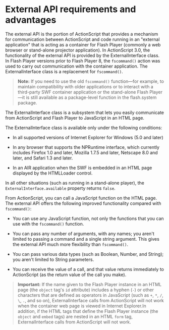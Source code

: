 # External API requirements and advantages

The external API is the portion of ActionScript that provides a mechanism for
communication between ActionScript and code running in an "external application"
that is acting as a container for Flash Player (commonly a web browser or
stand-alone projector application). In ActionScript 3.0, the functionality of
the external API is provided by the ExternalInterface class. In Flash Player
versions prior to Flash Player 8, the `fscommand()` action was used to carry out
communication with the container application. The ExternalInterface class is a
replacement for `fscommand()`.

> **Note:** If you need to use the old `fscommand()` function—for example, to
> maintain compatibility with older applications or to interact with a
> third-party SWF container application or the stand-alone Flash Player—it is
> still available as a package-level function in the flash.system package.

The ExternalInterface class is a subsystem that lets you easily communicate from
ActionScript and Flash Player to JavaScript in an HTML page.

The ExternalInterface class is available only under the following conditions:

- In all supported versions of Internet Explorer for Windows (5.0 and later)

- In any browser that supports the NPRuntime interface, which currently includes
  Firefox 1.0 and later, Mozilla 1.7.5 and later, Netscape 8.0 and later, and
  Safari 1.3 and later.

- In an AIR application when the SWF is embedded in an HTML page displayed by
  the HTMLLoader control.

In all other situations (such as running in a stand-alone player), the
`ExternalInterface.available` property returns `false`.

From ActionScript, you can call a JavaScript function on the HTML page. The
external API offers the following improved functionality compared with
`fscommand()`:

- You can use any JavaScript function, not only the functions that you can use
  with the `fscommand()` function.

- You can pass any number of arguments, with any names; you aren't limited to
  passing a command and a single string argument. This gives the external API
  much more flexibility than `fscommand()`.

- You can pass various data types (such as Boolean, Number, and String); you
  aren't limited to String parameters.

- You can receive the value of a call, and that value returns immediately to
  ActionScript (as the return value of the call you make).

> **Important:** If the name given to the Flash Player instance in an HTML page
> (the `object` tag's `id` attribute) includes a hyphen (`-`) or other
> characters that are defined as operators in JavaScript (such as `+`, `*`, `/`,
> `\`, `.`, and so on), ExternalInterface calls from ActionScript will not work
> when the container web page is viewed in Internet Explorer.In addition, if the
> HTML tags that define the Flash Player instance (the `object` and `embed`
> tags) are nested in an HTML `form` tag, ExternalInterface calls from
> ActionScript will not work.
